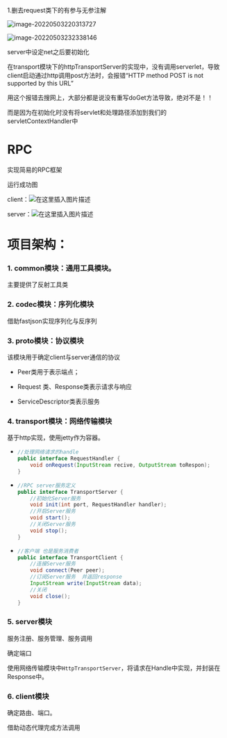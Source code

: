 1.删去request类下的有参与无参注解





![image-20220503220313727](C:\Users\hh\AppData\Roaming\Typora\typora-user-images\image-20220503220313727.png)







![image-20220503232338146](C:\Users\hh\AppData\Roaming\Typora\typora-user-images\image-20220503232338146.png)



server中设定net之后要初始化



在transport模块下的httpTransportServer的实现中，没有调用serverlet，导致client启动通过http调用post方法时，会报错“HTTP method POST is not supported by this URL”

用这个报错去搜网上，大部分都是说没有重写doGet方法导致，绝对不是！！

而是因为在初始化时没有将servlet和处理路径添加到我们的servletContextHandler中





# RPC

实现简易的RPC框架

运行成功图

client：![在这里插入图片描述](https://img-blog.csdnimg.cn/aeb82cf768e74f27adaa71e63dde2f82.png)



server：![在这里插入图片描述](https://img-blog.csdnimg.cn/27125fa6520d4c5684be9ac15adc7258.png)



# 项目架构：

### 1. common模块：通用工具模块。

主要提供了反射工具类

### 2. codec模块：序列化模块

借助fastjson实现序列化与反序列

### 3. proto模块：协议模块

该模块用于确定client与server通信的协议

- Peer类用于表示端点；

- Request 类、Response类表示请求与响应
- ServiceDescriptor类表示服务

### 4. transport模块：网络传输模块

基于http实现，使用jetty作为容器。

- ```java
  //处理网络请求的handle
  public interface RequestHandler {
      void onRequest(InputStream recive, OutputStream toRespon);
  }
  ```

- ``` java
  //RPC server服务定义
  public interface TransportServer {
      //初始化Server服务
      void init(int port, RequestHandler handler);
      //开启Server服务
      void start();
      //关闭Server服务
      void stop();
  }
  ```

- ```java
  //客户端 也是服务消费者
  public interface TransportClient {
      //连接Server服务
      void connect(Peer peer);
      //订阅Server服务  并返回response
      InputStream write(InputStream data);
      //关闭
      void close();
  }
  ```



### 5. server模块

服务注册、服务管理、服务调用

确定端口

使用网络传输模块中`HttpTransportServer`，将请求在Handle中实现，并封装在Response中。

### 6. client模块

确定路由、端口。

借助动态代理完成方法调用



